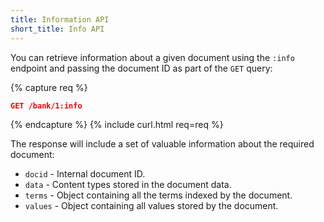 ```yaml
---
title: Information API
short_title: Info API
---
```


You can retrieve information about a given document using the `:info` endpoint
and passing the document ID as part of the `GET` query:

{% capture req %}

```json
GET /bank/1:info
```
{% endcapture %}
{% include curl.html req=req %}

The response will include a set of valuable information about the required
document:

* `docid`      - Internal document ID.
* `data`       - Content types stored in the document data.
* `terms`      - Object containing all the terms indexed by the document.
* `values`     - Object containing all values stored by the document.
